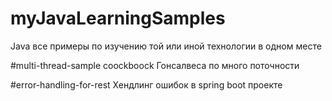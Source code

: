 # myJavaLearningSamples
Java все примеры по изучению той или иной технологии в одном месте 

#multi-thread-sample
coockboock Гонсалвеса по много поточности 

#error-handling-for-rest
Хендлинг ошибок в spring boot проекте 

